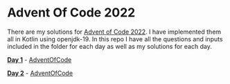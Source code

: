 # Advent Of Code 2022

There are my solutions for [Advent of Code 2022](https://adventofcode.com/2022/). I have implemented them all in Kotlin
using openjdk-19. In this repo I have all the questions and inputs included in the folder for each day as well
as my solutions for each day.

[**Day 1**](/src/main/kotlin/day_01/) - [AdventOfCode](https://adventofcode.com/2022/day/1)

[**Day 2**](/src/main/kotlin/day_02/) - [AdventOfCode](https://adventofcode.com/2022/day/2)